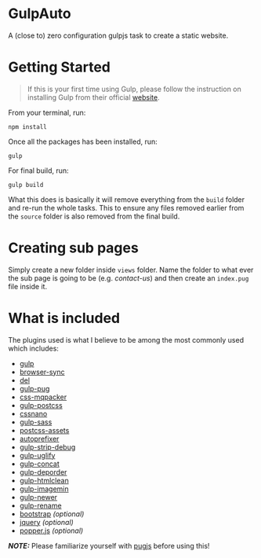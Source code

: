 # GulpAuto
A (close to) zero configuration gulpjs task to create a static website.

# Getting Started
> If this is your first time using Gulp, please follow the instruction on installing Gulp from their official [website](https://gulpjs.com/).

From your terminal, run:
```
npm install    
```

Once all the packages has been installed, run:
```
gulp
```

For final build, run:
```
gulp build
```
What this does is basically it will remove everything from the `build` folder and re-run the whole tasks. This to ensure any files removed earlier from the `source` folder is also removed from the final build.

# Creating sub pages
Simply create a new folder inside `views` folder. Name the folder to what ever the sub page is going to be (e.g. *contact-us*) and then create an `index.pug` file inside it. 

# What is included
The plugins used is what I believe to be among the most commonly used which includes:
* [gulp](https://www.npmjs.com/package/gulp)
* [browser-sync](https://www.npmjs.com/package/browser-sync)
* [del](https://www.npmjs.com/package/del)
* [gulp-pug](https://www.npmjs.com/package/gulp-pug)
* [css-mqpacker](https://www.npmjs.com/package/css-mqpacker)
* [gulp-postcss](https://www.npmjs.com/package/gulp-postcss)
* [cssnano](https://www.npmjs.com/package/cssnano)
* [gulp-sass](https://www.npmjs.com/package/gulp-sass)
* [postcss-assets](https://www.npmjs.com/package/postcss-assets)
* [autoprefixer](https://www.npmjs.com/package/autoprefixer)
* [gulp-strip-debug](https://www.npmjs.com/package/gulp-strip-debug)
* [gulp-uglify](https://www.npmjs.com/package/gulp-uglify)
* [gulp-concat](https://www.npmjs.com/package/gulp-concat)
* [gulp-deporder](https://www.npmjs.com/package/gulp-deporder)
* [gulp-htmlclean](https://www.npmjs.com/package/gulp-htmlclean)
* [gulp-imagemin](https://www.npmjs.com/package/gulp-imagemin)
* [gulp-newer](https://www.npmjs.com/package/gulp-newer)
* [gulp-rename](https://www.npmjs.com/package/gulp-rename)
* [bootstrap](https://www.npmjs.com/package/bootstrap) *(optional)*
* [jquery](https://www.npmjs.com/package/jquery) *(optional)*
* [popper.js](https://www.npmjs.com/package/popper.js) *(optional)*

***NOTE:*** Please familiarize yourself with [pugjs](https://pugjs.org) before using this!
